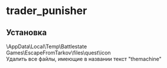# trader_punisher

## Установка

\AppData\Local\Temp\Battlestate Games\EscapeFromTarkov\files\quest\icon  
Удалить все файлы, имеющие в названии текст "themachine"  
